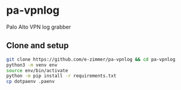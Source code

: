 # pa-vpnlog
Palo Alto VPN log grabber

## Clone and setup

```bash
git clone https://github.com/e-zimmer/pa-vpnlog && cd pa-vpnlog
python3 -m venv env  
source env/bin/activate  
python -m pip install -r requirements.txt  
cp dotpaenv .paenv  
```
